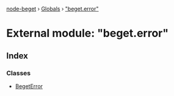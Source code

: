 [node-beget](../README.md) › [Globals](../globals.md) › ["beget.error"](_beget_error_.md)

# External module: "beget.error"

## Index

### Classes

* [BegetError](../classes/_beget_error_.begeterror.md)
